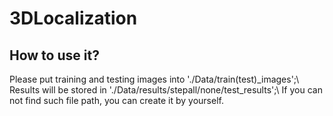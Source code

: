 # 3DLocalization
## How to use it?
Please put training and testing images into './Data/train(test)_images';\\
Results will be stored in './Data/results/stepall/none/test_results';\\
If you can not find such file path, you can create it by yourself.
